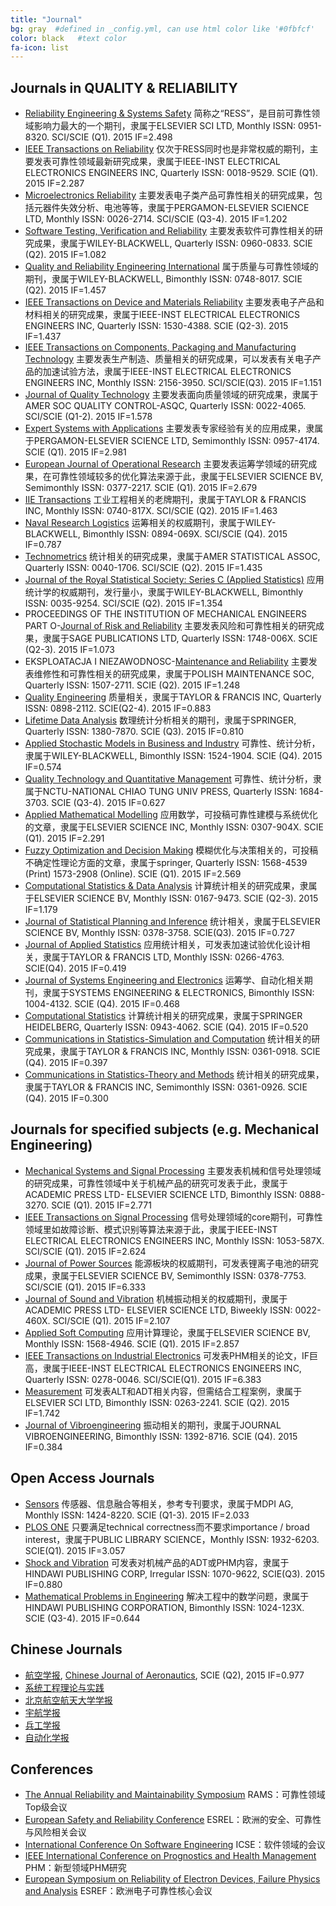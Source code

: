 ```yaml
---
title: "Journal"
bg: gray  #defined in _config.yml, can use html color like '#0fbfcf'
color: black   #text color
fa-icon: list
---
```


## Journals in QUALITY & RELIABILITY

- [Reliability Engineering & Systems Safety](http://www.journals.elsevier.com/reliability-engineering-and-system-safety/)
  简称之“RESS”，是目前可靠性领域影响力最大的一个期刊，隶属于ELSEVIER SCI LTD, Monthly ISSN: 0951-8320. SCI/SCIE (Q1). 2015 IF=2.498
- [IEEE Transactions on Reliability](http://ieeexplore.ieee.org/xpl/RecentIssue.jsp?punumber=24)
  仅次于RESS同时也是非常权威的期刊，主要发表可靠性领域最新研究成果，隶属于IEEE-INST ELECTRICAL ELECTRONICS ENGINEERS INC, Quarterly ISSN: 0018-9529. SCIE (Q1). 2015 IF=2.287
- [Microelectronics Reliability](http://www.journals.elsevier.com/microelectronics-reliability/)
  主要发表电子类产品可靠性相关的研究成果，包括元器件失效分析、电池等等，隶属于PERGAMON-ELSEVIER SCIENCE LTD, Monthly ISSN: 0026-2714. SCI/SCIE (Q3-4). 2015 IF=1.202
- [Software Testing, Verification and Reliability](http://onlinelibrary.wiley.com/journal/10.1002/(ISSN)1099-1689)
  主要发表软件可靠性相关的研究成果，隶属于WILEY-BLACKWELL, Quarterly ISSN: 0960-0833. SCIE (Q2). 2015 IF=1.082
- [Quality and Reliability Engineering International](http://onlinelibrary.wiley.com/journal/10.1002/(ISSN)1099-1638)
  属于质量与可靠性领域的期刊，隶属于WILEY-BLACKWELL, Bimonthly ISSN: 0748-8017. SCIE (Q2). 2015 IF=1.457
- [IEEE Transactions on Device and Materials Reliability](http://ieeexplore.ieee.org/xpl/RecentIssue.jsp?punumber=7298)
  主要发表电子产品和材料相关的研究成果，隶属于IEEE-INST ELECTRICAL ELECTRONICS ENGINEERS INC, Quarterly ISSN: 1530-4388. SCIE (Q2-3). 2015 IF=1.437
- [IEEE Transactions on Components, Packaging and Manufacturing Technology](http://ieeexplore.ieee.org/xpl/RecentIssue.jsp?punumber=5503870)
  主要发表生产制造、质量相关的研究成果，可以发表有关电子产品的加速试验方法，隶属于IEEE-INST ELECTRICAL ELECTRONICS ENGINEERS INC, Monthly ISSN: 2156-3950. SCI/SCIE(Q3). 2015 IF=1.151
- [Journal of Quality Technology](http://asq.org/pub/jqt/)
  主要发表面向质量领域的研究成果，隶属于AMER SOC QUALITY CONTROL-ASQC, Quarterly ISSN: 0022-4065. SCI/SCIE (Q1-2). 2015 IF=1.578
- [Expert Systems with Applications](http://www.journals.elsevier.com/expert-systems-with-applications/)
  主要发表专家经验有关的应用成果，隶属于PERGAMON-ELSEVIER SCIENCE LTD, Semimonthly ISSN: 0957-4174. SCIE (Q1). 2015 IF=2.981
- [European Journal of Operational Research](http://www.journals.elsevier.com/european-journal-of-operational-research/)
  主要发表运筹学领域的研究成果，在可靠性领域较多的优化算法来源于此，隶属于ELSEVIER SCIENCE BV, Semimonthly ISSN: 0377-2217. SCIE (Q1). 2015 IF=2.679
- [IIE Transactions](http://www.tandfonline.com/toc/uiie20/current#.VRvYrfyUdng)
  工业工程相关的老牌期刊，隶属于TAYLOR & FRANCIS INC, Monthly ISSN: 0740-817X. SCI/SCIE (Q2). 2015 IF=1.463
- [Naval Research Logistics](http://onlinelibrary.wiley.com/journal/10.1002/(ISSN)1520-6750)
  运筹相关的权威期刊，隶属于WILEY-BLACKWELL, Bimonthly ISSN: 0894-069X. SCI/SCIE (Q4). 2015 IF=0.787
- [Technometrics](http://amstat.tandfonline.com/loi/tech)
  统计相关的研究成果，隶属于AMER STATISTICAL ASSOC, Quarterly ISSN: 0040-1706. SCI/SCIE (Q2). 2015 IF=1.435
- [Journal of the Royal Statistical Society: Series C (Applied Statistics)](http://onlinelibrary.wiley.com/journal/10.1111/(ISSN)1467-9876)
  应用统计学的权威期刊，发行量小，隶属于WILEY-BLACKWELL, Bimonthly ISSN: 0035-9254. SCI/SCIE (Q2). 2015 IF=1.354
- PROCEEDINGS OF THE INSTITUTION OF MECHANICAL ENGINEERS PART O-[Journal of Risk and Reliability](http://pio.sagepub.com/)
  主要发表风险和可靠性相关的研究成果，隶属于SAGE PUBLICATIONS LTD, Quarterly ISSN: 1748-006X. SCIE (Q2-3). 2015 IF=1.073
- EKSPLOATACJA I NIEZAWODNOSC-[Maintenance and Reliability](http://www.ein.org.pl/)
  主要发表维修性和可靠性相关的研究成果，隶属于POLISH MAINTENANCE SOC, Quarterly ISSN: 1507-2711. SCIE (Q2). 2015 IF=1.248
- [Quality Engineering](http://www.tandfonline.com/loi/lqen20#.VkHcB_mqpBc)
  质量相关，隶属于TAYLOR & FRANCIS INC, Quarterly ISSN: 0898-2112. SCIE(Q2-4). 2015 IF=0.883
- [Lifetime Data Analysis](http://www.springer.com/statistics/journal/10985)
  数理统计分析相关的期刊，隶属于SPRINGER, Quarterly ISSN: 1380-7870. SCIE (Q3). 2015 IF=0.810
- [Applied Stochastic Models in Business and Industry](http://onlinelibrary.wiley.com/journal/10.1002/(ISSN)1526-4025)
  可靠性、统计分析，隶属于WILEY-BLACKWELL, Bimonthly ISSN: 1524-1904. SCIE (Q4). 2015 IF=0.574
- [Quality Technology and Quantitative Management](http://www.tandfonline.com/toc/ttqm20/current)
  可靠性、统计分析，隶属于NCTU-NATIONAL CHIAO TUNG UNIV PRESS, Quarterly ISSN: 1684-3703. SCIE (Q3-4). 2015 IF=0.627
- [Applied Mathematical Modelling](http://www.journals.elsevier.com/applied-mathematical-modelling)
  应用数学，可投稿可靠性建模与系统优化的文章，隶属于ELSEVIER SCIENCE INC, Monthly ISSN: 0307-904X. SCIE (Q1). 2015 IF=2.291
- [Fuzzy Optimization and Decision Making](http://link.springer.com/journal/10700)
  模糊优化与决策相关的，可投稿不确定性理论方面的文章，隶属于springer, Quarterly ISSN: 1568-4539 (Print) 1573-2908 (Online). SCIE (Q1). 2015 IF=2.569
- [Computational Statistics & Data Analysis](http://www.journals.elsevier.com/computational-statistics-and-data-analysis/)
  计算统计相关的研究成果，隶属于ELSEVIER SCIENCE BV, Monthly ISSN: 0167-9473. SCIE (Q2-3). 2015 IF=1.179
- [Journal of Statistical Planning and Inference](http://www.journals.elsevier.com/journal-of-statistical-planning-and-inference/)
  统计相关，隶属于ELSEVIER SCIENCE BV, Monthly ISSN: 0378-3758. SCIE(Q3). 2015 IF=0.727
- [Journal of Applied Statistics](http://www.tandfonline.com/toc/CJAS20/current)
  应用统计相关，可发表加速试验优化设计相关，隶属于TAYLOR & FRANCIS LTD, Monthly ISSN: 0266-4763. SCIE(Q4). 2015 IF=0.419
- [Journal of Systems Engineering and Electronics](http://www.jseepub.com/EN/volumn/home.shtml)
  运筹学、自动化相关期刊，隶属于SYSTEMS ENGINEERING & ELECTRONICS, Bimonthly ISSN: 1004-4132. SCIE (Q4). 2015 IF=0.468
- [Computational Statistics](http://link.springer.com/journal/180)
  计算统计相关的研究成果，隶属于SPRINGER HEIDELBERG, Quarterly ISSN: 0943-4062. SCIE (Q4). 2015 IF=0.520
- [Communications in Statistics-Simulation and Computation](http://www.tandfonline.com/toc/lssp20/current#.VRvWJ_yUdng)
  统计相关的研究成果，隶属于TAYLOR & FRANCIS INC, Monthly ISSN: 0361-0918. SCIE (Q4). 2015 IF=0.397
- [Communications in Statistics-Theory and Methods](http://www.tandfonline.com/toc/lsta20/current)
  统计相关的研究成果，隶属于TAYLOR & FRANCIS INC, Semimonthly ISSN: 0361-0926. SCIE (Q4). 2015 IF=0.300


## Journals for specified subjects (e.g. Mechanical Engineering)

- [Mechanical Systems and Signal Processing](http://www.journals.elsevier.com/mechanical-systems-and-signal-processing/)
  主要发表机械和信号处理领域的研究成果，可靠性领域中关于机械产品的研究可发表于此，隶属于ACADEMIC PRESS LTD- ELSEVIER SCIENCE LTD, Bimonthly ISSN: 0888-3270. SCIE (Q1). 2015 IF=2.771
- [IEEE Transactions on Signal Processing](http://ieeexplore.ieee.org/xpl/RecentIssue.jsp?punumber=78)
  信号处理领域的core期刊，可靠性领域里如故障诊断、模式识别等算法来源于此，隶属于IEEE-INST ELECTRICAL ELECTRONICS ENGINEERS INC, Monthly ISSN: 1053-587X. SCI/SCIE (Q1). 2015 IF=2.624
- [Journal of Power Sources](http://www.journals.elsevier.com/journal-of-power-sources/)
  能源板块的权威期刊，可发表锂离子电池的研究成果，隶属于ELSEVIER SCIENCE BV, Semimonthly ISSN: 0378-7753. SCI/SCIE (Q1). 2015 IF=6.333
- [Journal of Sound and Vibration](http://www.journals.elsevier.com/journal-of-sound-and-vibration/)
  机械振动相关的权威期刊，隶属于ACADEMIC PRESS LTD- ELSEVIER SCIENCE LTD, Biweekly ISSN: 0022-460X. SCI/SCIE (Q1). 2015 IF=2.107
- [Applied Soft Computing](http://www.journals.elsevier.com/applied-soft-computing/)
  应用计算理论，隶属于ELSEVIER SCIENCE BV, Monthly ISSN: 1568-4946. SCIE (Q1). 2015 IF=2.857
- [IEEE Transactions on Industrial Electronics](http://ieeexplore.ieee.org/xpl/RecentIssue.jsp?punumber=41)
  可发表PHM相关的论文，IF巨高，隶属于IEEE-INST ELECTRICAL ELECTRONICS ENGINEERS INC, Quarterly ISSN: 0278-0046. SCI/SCIE(Q1). 2015 IF=6.383
- [Measurement](http://www.journals.elsevier.com/measurement/)
  可发表ALT和ADT相关内容，但需结合工程案例，隶属于ELSEVIER SCI LTD, Bimonthly ISSN: 0263-2241. SCIE (Q2). 2015 IF=1.742
- [Journal of Vibroengineering](http://jvejournals.com/journal-vibroengineering)
  振动相关的期刊，隶属于JOURNAL VIBROENGINEERING, Bimonthly ISSN: 1392-8716. SCIE (Q4). 2015 IF=0.384

## Open Access Journals

- [Sensors](http://www.mdpi.com/journal/sensors)
  传感器、信息融合等相关，参考专刊要求，隶属于MDPI AG, Monthly ISSN: 1424-8220. SCIE (Q1-3). 2015 IF=2.033
- [PLOS ONE](http://www.plosone.org/)
  只要满足technical correctness而不要求importance / broad interest，隶属于PUBLIC LIBRARY SCIENCE，Monthly ISSN: 1932-6203. SCIE(Q1). 2015 IF=3.057
- [Shock and Vibration](http://www.hindawi.com/journals/sv/)
  可发表对机械产品的ADT或PHM内容，隶属于HINDAWI PUBLISHING CORP, Irregular ISSN: 1070-9622, SCIE(Q3). 2015 IF=0.880
- [Mathematical Problems in Engineering](http://www.hindawi.com/journals/mpe/)
  解决工程中的数学问题，隶属于HINDAWI PUBLISHING CORPORATION, Bimonthly ISSN: 1024-123X. SCIE (Q3-4). 2015 IF=0.644

## Chinese Journals

- [航空学报](http://hkxb.buaa.edu.cn/CN/volumn/home.shtml), [Chinese Journal of Aeronautics](http://www.journals.elsevier.com/chinese-journal-of-aeronautics/), SCIE (Q2), 2015 IF=0.977
- [系统工程理论与实践](http://www.sysengi.com/CN/volumn/current.shtml)
- [北京航空航天大学学报](http://bhxb.buaa.edu.cn/CN/volumn/current.shtml)
- [宇航学报](http://www.yhxb.org.cn/CN/volumn/home.shtml)
- [兵工学报](http://118.145.16.231/jweb_bgxb/CN/volumn/home.shtml)
- [自动化学报](http://www.aas.net.cn/CN/volumn/current.shtml)

## Conferences

- [The Annual Reliability and Maintainability Symposium](http://rams.org/)
  RAMS：可靠性领域Top级会议
- [European Safety and Reliability Conference](http://esrel2016.org/)
  ESREL：欧洲的安全、可靠性与风险相关会议
- [International Conference On Software Engineering](http://www.icse-conferences.org/)
  ICSE：软件领域的会议
- [IEEE International Conference on Prognostics and Health Management](http://www.phm2016.org/)
  PHM：新型领域PHM研究
- [European Symposium on Reliability of Electron Devices, Failure Physics and Analysis](http://www.esref2016.org/)
  ESREF：欧洲电子可靠性核心会议
